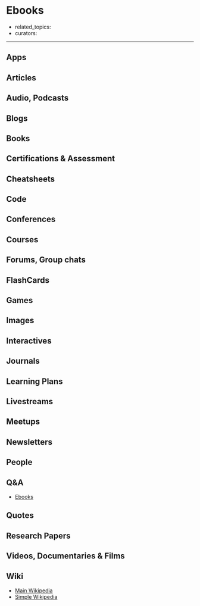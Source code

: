 # Ebooks

- related_topics:
- curators:

------

## Apps

## Articles

## Audio, Podcasts

## Blogs

## Books

## Certifications & Assessment

## Cheatsheets

## Code

## Conferences

## Courses

## Forums, Group chats

## FlashCards

## Games

## Images

## Interactives

## Journals

## Learning Plans

## Livestreams

## Meetups

## Newsletters

## People

## Q&A

- [Ebooks](https://ebooks.stackexchange.com)

## Quotes

## Research Papers

## Videos, Documentaries & Films

## Wiki

- [Main Wikipedia](https://en.wikipedia.org/wiki/E-book)
- [Simple Wikipedia](https://simple.wikipedia.org/wiki/E-book)

